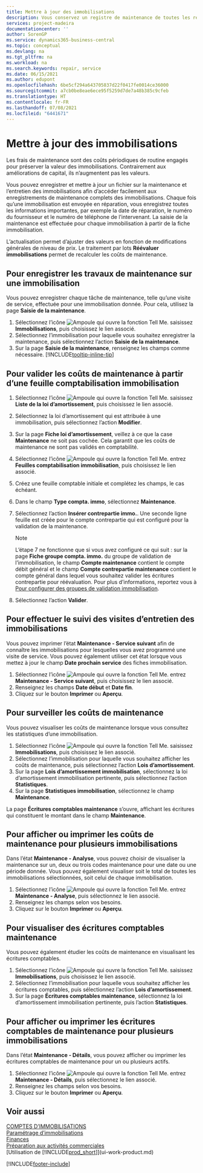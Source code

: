 ```yaml
---
title: Mettre à jour des immobilisations
description: Vous conservez un registre de maintenance de toutes les réparations et services sur une immobilisation pour préserver la valeur de cette immobilisation.
services: project-madeira
documentationcenter: ''
author: SorenGP
ms.service: dynamics365-business-central
ms.topic: conceptual
ms.devlang: na
ms.tgt_pltfrm: na
ms.workload: na
ms.search.keywords: repair, service
ms.date: 06/15/2021
ms.author: edupont
ms.openlocfilehash: 6be5cf294a643705837d22f0417fe0014ce36000
ms.sourcegitcommit: a7cb0be8eae6ece95f5259d7de7a48b385c9cfeb
ms.translationtype: HT
ms.contentlocale: fr-FR
ms.lasthandoff: 07/08/2021
ms.locfileid: "6441671"
---
```

# <a name="maintain-fixed-assets"></a>Mettre à jour des immobilisations
Les frais de maintenance sont des coûts périodiques de routine engagés pour préserver la valeur des immobilisations. Contrairement aux améliorations de capital, ils n’augmentent pas les valeurs.

Vous pouvez enregistrer et mettre à jour un fichier sur la maintenance et l’entretien des immobilisations afin d’accéder facilement aux enregistrements de maintenance complets des immobilisations. Chaque fois qu’une immobilisation est envoyée en réparation, vous enregistrez toutes les informations importantes, par exemple la date de réparation, le numéro du fournisseur et le numéro de téléphone de l’intervenant. La saisie de la maintenance est effectuée pour chaque immobilisation à partir de la fiche immobilisation.

L’actualisation permet d’ajuster des valeurs en fonction de modifications générales de niveau de prix. Le traitement par lots **Réévaluer immobilisations** permet de recalculer les coûts de maintenance.

## <a name="to-record-maintenance-work-on-a-fixed-asset"></a>Pour enregistrer les travaux de maintenance sur une immobilisation
Vous pouvez enregistrer chaque tâche de maintenance, telle qu’une visite de service, effectuée pour une immobilisation donnée. Pour cela, utilisez la page **Saisie de la maintenance**.  

1. Sélectionnez l’icône ![Ampoule qui ouvre la fonction Tell Me.](media/ui-search/search_small.png "Dites-moi ce que vous voulez faire") saisissez **Immobilisations**, puis choisissez le lien associé.  
2. Sélectionnez l’immobilisation pour laquelle vous souhaitez enregistrer la maintenance, puis sélectionnez l’action **Saisie de la maintenance**.
3. Sur la page **Saisie de la maintenance**, renseignez les champs comme nécessaire. [!INCLUDE[tooltip-inline-tip](includes/tooltip-inline-tip_md.md)]  

## <a name="to-post-maintenance-costs-from-a-fixed-asset-gl-journal"></a>Pour valider les coûts de maintenance à partir d’une feuille comptabilisation immobilisation
1. Sélectionnez l’icône ![Ampoule qui ouvre la fonction Tell Me.](media/ui-search/search_small.png "Dites-moi ce que vous voulez faire") saisissez **Liste de la loi d’amortissement**, puis choisissez le lien associé.  
2. Sélectionnez la loi d’amortissement qui est attribuée à une immobilisation, puis sélectionnez l’action **Modifier**.
3. Sur la page **Fiche loi d’amortissement**, veillez à ce que la case **Maintenance** ne soit pas cochée. Cela garantit que les coûts de maintenance ne sont pas validés en comptabilité.
4. Sélectionnez l’icône ![Ampoule qui ouvre la fonction Tell Me.](media/ui-search/search_small.png "Dites-moi ce que vous voulez faire") entrez **Feuilles comptabilisation immobilisation**, puis choisissez le lien associé.  
5. Créez une feuille comptable initiale et complétez les champs, le cas échéant.
6. Dans le champ **Type compta. immo**, sélectionnez **Maintenance**.
7. Sélectionnez l’action **Insérer contrepartie immo.**. Une seconde ligne feuille est créée pour le compte contrepartie qui est configuré pour la validation de la maintenance.

    > [!NOTE]  
    >   L’étape 7 ne fonctionne que si vous avez configuré ce qui suit : sur la page **Fiche groupe compta. immo.** du groupe de validation de l’immobilisation, le champ **Compte maintenance** contient le compte débit général et le champ **Compte contrepartie maintenance** contient le compte général dans lequel vous souhaitez valider les écritures contrepartie pour réévaluation. Pour plus d’informations, reportez vous à [Pour configurer des groupes de validation immobilisation](fa-how-setup-general.md#to-set-up-fixed-asset-posting-groups).
8. Sélectionnez l’action **Valider**.

## <a name="to-follow-up-on-fixed-assets-service-visits"></a>Pour effectuer le suivi des visites d’entretien des immobilisations
Vous pouvez imprimer l’état **Maintenance - Service suivant** afin de connaître les immobilisations pour lesquelles vous avez programmé une visite de service. Vous pouvez également utiliser cet état lorsque vous mettez à jour le champ **Date prochain service** des fiches immobilisation.  

1. Sélectionnez l’icône ![Ampoule qui ouvre la fonction Tell Me.](media/ui-search/search_small.png "Dites-moi ce que vous voulez faire") entrez **Maintenance - Service suivant**, puis choisissez le lien associé.  
2. Renseignez les champs **Date début** et **Date fin**.  
3. Cliquez sur le bouton **Imprimer** ou **Aperçu**.

## <a name="to-monitor-maintenance-costs"></a>Pour surveiller les coûts de maintenance
Vous pouvez visualiser les coûts de maintenance lorsque vous consultez les statistiques d’une immobilisation.  

1. Sélectionnez l’icône ![Ampoule qui ouvre la fonction Tell Me.](media/ui-search/search_small.png "Dites-moi ce que vous voulez faire") saisissez **Immobilisations**, puis choisissez le lien associé.
2. Sélectionnez l’immobilisation pour laquelle vous souhaitez afficher les coûts de maintenance, puis sélectionnez l’action **Lois d’amortissement**.
3. Sur la page **Lois d’amortissement immobilisation**, sélectionnez la loi d’amortissement immobilisation pertinente, puis sélectionnez l’action **Statistiques**.
4. Sur la page **Statistiques immobilisation**, sélectionnez le champ **Maintenance**.

La page **Écritures comptables maintenance** s’ouvre, affichant les écritures qui constituent le montant dans le champ **Maintenance**.

## <a name="to-view-or-print-maintenance-costs-for-multiple-fixed-assets"></a>Pour afficher ou imprimer les coûts de maintenance pour plusieurs immobilisations
Dans l’état **Maintenance - Analyse**, vous pouvez choisir de visualiser la maintenance sur un, deux ou trois codes maintenance pour une date ou une période donnée. Vous pouvez également visualiser soit le total de toutes les immobilisations sélectionnées, soit celui de chaque immobilisation.

1. Sélectionnez l’icône ![Ampoule qui ouvre la fonction Tell Me.](media/ui-search/search_small.png "Dites-moi ce que vous voulez faire") entrez **Maintenance - Analyse**, puis sélectionnez le lien associé.
2. Renseignez les champs selon vos besoins.
3. Cliquez sur le bouton **Imprimer** ou **Aperçu**.

## <a name="to-view-maintenance-ledger-entries"></a>Pour visualiser des écritures comptables maintenance
Vous pouvez également étudier les coûts de maintenance en visualisant les écritures comptables.  

1. Sélectionnez l’icône ![Ampoule qui ouvre la fonction Tell Me.](media/ui-search/search_small.png "Dites-moi ce que vous voulez faire") saisissez **Immobilisations**, puis choisissez le lien associé.
2. Sélectionnez l’immobilisation pour laquelle vous souhaitez afficher les écritures comptables, puis sélectionnez l’action **Lois d’amortissement**.
3. Sur la page **Écritures comptables maintenance**, sélectionnez la loi d’amortissement immobilisation pertinente, puis l’action **Statistiques**.

## <a name="to-view-or-print-maintenance-ledger-entries-for-multiple-fixed-assets"></a>Pour afficher ou imprimer les écritures comptables de maintenance pour plusieurs immobilisations
Dans l’état **Maintenance - Détails**, vous pouvez afficher ou imprimer les écritures comptables de maintenance pour un ou plusieurs actifs.  

1. Sélectionnez l’icône ![Ampoule qui ouvre la fonction Tell Me.](media/ui-search/search_small.png "Dites-moi ce que vous voulez faire") entrez **Maintenance - Détails**, puis sélectionnez le lien associé.
2. Renseignez les champs selon vos besoins.
3. Cliquez sur le bouton **Imprimer** ou **Aperçu**.

## <a name="see-also"></a>Voir aussi
[COMPTES D’IMMOBILISATIONS](fa-manage.md)  
[Paramétrage d’immobilisations](fa-setup.md)  
[Finances](finance.md)  
[Préparation aux activités commerciales](ui-get-ready-business.md)  
[Utilisation de [!INCLUDE[prod_short](includes/prod_short.md)]](ui-work-product.md)


[!INCLUDE[footer-include](includes/footer-banner.md)]